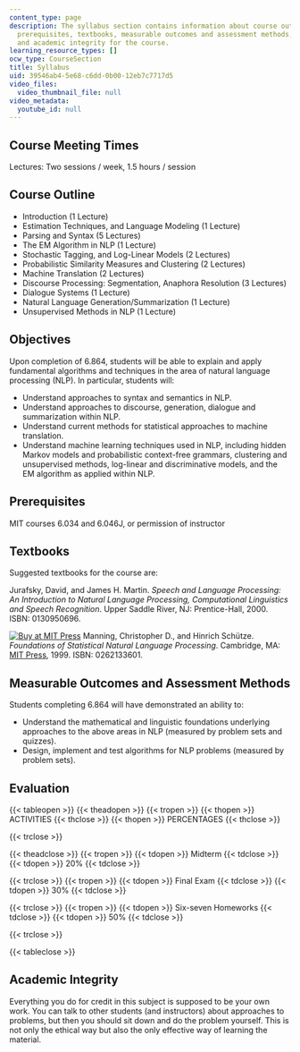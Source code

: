 ```yaml
---
content_type: page
description: The syllabus section contains information about course outline, objectives,
  prerequisites, textbooks, measurable outcomes and assessment methods, evaluation,
  and academic integrity for the course.
learning_resource_types: []
ocw_type: CourseSection
title: Syllabus
uid: 39546ab4-5e68-c6dd-0b00-12eb7c7717d5
video_files:
  video_thumbnail_file: null
video_metadata:
  youtube_id: null
---
```


Course Meeting Times
--------------------

Lectures: Two sessions / week, 1.5 hours / session

Course Outline
--------------

*   Introduction (1 Lecture)
*   Estimation Techniques, and Language Modeling (1 Lecture)
*   Parsing and Syntax (5 Lectures)
*   The EM Algorithm in NLP (1 Lecture)
*   Stochastic Tagging, and Log-Linear Models (2 Lectures)
*   Probabilistic Similarity Measures and Clustering (2 Lectures)
*   Machine Translation (2 Lectures)
*   Discourse Processing: Segmentation, Anaphora Resolution (3 Lectures)
*   Dialogue Systems (1 Lecture)
*   Natural Language Generation/Summarization (1 Lecture)
*   Unsupervised Methods in NLP (1 Lecture)

Objectives
----------

Upon completion of 6.864, students will be able to explain and apply fundamental algorithms and techniques in the area of natural language processing (NLP). In particular, students will:

*   Understand approaches to syntax and semantics in NLP.
*   Understand approaches to discourse, generation, dialogue and summarization within NLP.
*   Understand current methods for statistical approaches to machine translation.
*   Understand machine learning techniques used in NLP, including hidden Markov models and probabilistic context-free grammars, clustering and unsupervised methods, log-linear and discriminative models, and the EM algorithm as applied within NLP.

Prerequisites
-------------

MIT courses 6.034 and 6.046J, or permission of instructor

Textbooks
---------

Suggested textbooks for the course are:

Jurafsky, David, and James H. Martin. _Speech and Language Processing: An Introduction to Natural Language Processing, Computational Linguistics and Speech Recognition_. Upper Saddle River, NJ: Prentice-Hall, 2000. ISBN: 0130950696.

[![Buy at MIT Press](/images/mp_logo.gif)](https://mitpress.mit.edu/books/foundations-statistical-natural-language-processing) Manning, Christopher D., and Hinrich Schütze. _Foundations of Statistical Natural Language Processing_. Cambridge, MA: [MIT Press](https://mitpress.mit.edu/), 1999. ISBN: 0262133601.

Measurable Outcomes and Assessment Methods
------------------------------------------

Students completing 6.864 will have demonstrated an ability to:

*   Understand the mathematical and linguistic foundations underlying approaches to the above areas in NLP (measured by problem sets and quizzes).
*   Design, implement and test algorithms for NLP problems (measured by problem sets).

Evaluation
----------

{{< tableopen >}}
{{< theadopen >}}
{{< tropen >}}
{{< thopen >}}
ACTIVITIES
{{< thclose >}}
{{< thopen >}}
PERCENTAGES
{{< thclose >}}

{{< trclose >}}

{{< theadclose >}}
{{< tropen >}}
{{< tdopen >}}
Midterm
{{< tdclose >}}
{{< tdopen >}}
20%
{{< tdclose >}}

{{< trclose >}}
{{< tropen >}}
{{< tdopen >}}
Final Exam
{{< tdclose >}}
{{< tdopen >}}
30%
{{< tdclose >}}

{{< trclose >}}
{{< tropen >}}
{{< tdopen >}}
Six-seven Homeworks
{{< tdclose >}}
{{< tdopen >}}
50%
{{< tdclose >}}

{{< trclose >}}

{{< tableclose >}}

Academic Integrity
------------------

Everything you do for credit in this subject is supposed to be your own work. You can talk to other students (and instructors) about approaches to problems, but then you should sit down and do the problem yourself. This is not only the ethical way but also the only effective way of learning the material.